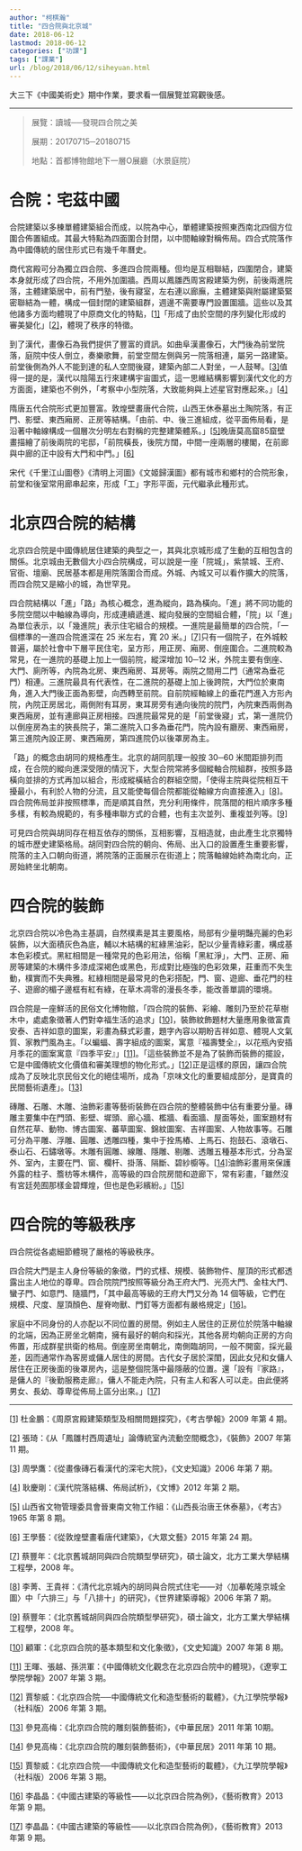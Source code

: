 ```yaml
---
author: "柯棋瀚"
title: "四合院與北京城"
date: 2018-06-12
lastmod: 2018-06-12
categories: ["功課"]
tags: ["課業"]
url: /blog/2018/06/12/siheyuan.html
---
```

<!--more-->

大三下《中國美術史》期中作業，要求看一個展覽並寫觀後感。

------

> 展覽：讀城──發現四合院之美
>
> 展期：20170715─20180715
>
> 地點：首都博物館地下一層O展廳（水景庭院）

# 合院：宅茲中國

合院建築以多棟單體建築組合而成，以院為中心，單體建築按照東西南北四個方位圍合佈置組成。其最大特點為四面圍合封閉，以中間軸線對稱佈局。四合式院落作為中國傳統的居住形式已有幾千年曆史。

商代宮殿可分為獨立四合院、多進四合院兩種。但均是互相聯結，四圍閉合，建築本身就形成了四合院，不用外加圍牆。西周以鳳雛西周宮殿建築为例，前後兩進院落，主體建築居中，前有門塾，後有寢室，左右連以廊廡，主體建築與附屬建築緊密聯結為一體，構成一個封閉的建築組群，週邊不需要專門設置圍牆。這些以及其他諸多方面均體現了中原商文化的特點，[[1\]](#_ftn1)「形成了由於空間的序列變化形成的審美變化」[[2\]](#_ftn2)，體現了秩序的特徵。

到了漢代，畫像石為我們提供了豐富的資訊。如曲阜漢畫像石，大門後為前堂院落，庭院中伎人倒立，奏樂歌舞，前堂空間左側與另一院落相連，屬另一路建築。前堂後側為外人不能到達的私人空間後寢，建築內部二人對坐，一人鼓琴。[[3\]](#_ftn3)值得一提的是，漢代以陰陽五行來建構宇宙圖式，這一思維結構影響到漢代文化的方方面面，建築也不例外，「考察中小型院落，大致能夠與上述星官對應起來。」[[4\]](#_ftn4)

隋唐五代合院形式更加豐富。敦煌壁畫唐代合院，山西王休泰墓出土陶院落，有正門、影壁、東西廂房、正房等結構。「由前、中、後三進組成，從平面佈局看，是沿著中軸線構成一個層次分明左右對稱的完整建築體系。」[[5\]](#_ftn5)晚唐莫高窟85窟壁畫描繪了前後兩院的宅邸，「前院橫長，後院方闊，中間一座兩層的樓閣，在前廊與中廊的正中設有大門和中門。」[[6\]](#_ftn6)

宋代《千里江山圖卷》《清明上河圖》《文姬歸漢圖》都有城市和鄉村的合院形象，前堂和後室常用廊串起來，形成「工」字形平面，元代繼承此種形式。

# 北京四合院的結構

北京四合院是中國傳統居住建築的典型之一，其與北京城形成了生動的互相包含的關係。北京城由无數個大小四合院構成，可以說是一座「院城」，紫禁城、王府、官衙、壇廟、民居基本都是用院落圍合而成。外城、內城又可以看作擴大的院落，而四合院又是縮小的城，為世罕見。

四合院結構以「進」「路」為核心概念，進為縱向，路為橫向。「進」將不同功能的多院空間以中軸線為導向，形成連續遞進、縱向發展的空間組合體，「院」以「進」為單位表示，以「幾進院」表示住宅組合的規模。一進院是最簡單的四合院，「一個標準的一進四合院進深在 25 米左右，寬 20 米。」[[7\]](#_ftn7)只有一個院子，在外城較普遍，屬於社會中下層平民住宅，呈方形，用正房、廂房、倒座圍合。二進院較為常見，在一進院的基礎上加上一個前院，縱深增加 10─12 米，外院主要有倒座、大門、廁所等，內院為北房、東西廂房、耳房等。兩院之間用二門（通常為垂花門）相連。三進院最具有代表性，在二進院的基礎上加上後跨院，大門位於東南角，進入大門後正面為影壁，向西轉至前院。自前院經軸線上的垂花門進入方形內院，內院正房居北，兩側附有耳房，東耳房旁有通向後院的院門，內院東西兩側為東西廂房，並有連廊與正房相接。四進院最常見的是「前堂後寢」式，第一進院仍以倒座房為主的狹長院子，第二進院入口多為垂花門，院內設有廳房、東西廂房，第三進院內設正房、東西廂房，第四進院仍以後罩房為主。

「路」的概念由胡同的規格產生。北京的胡同肌理一般按 30─60 米間距排列而成，在合院的縱向進深受限的情況下，大型合院常將多個縱軸合院組群，按照多路橫向並排的方式再加以組合，形成縱橫結合的群組空間，「使得主院與從院相互干擾最小，有利於人物的分流，且又能使每個合院都能從軸線方向直接進入」[[8\]](#_ftn8)。四合院佈局並非按照標準，而是順其自然，充分利用條件，院落間的相片順序多種多樣，有較為規範的，有多種串聯方式的合體，也有主次並列、重複並列等。[[9\]](#_ftn9)

可見四合院與胡同存在相互依存的關係，互相影響，互相造就，由此產生北京獨特的城市歷史建築格局。胡同對四合院的朝向、佈局、出入口的設置產生重要影響，院落的主入口朝向街道，將院落的正面展示在街道上；院落軸線始終為南北向，正房始終坐北朝南。

# 四合院的裝飾

北京四合院以冷色為主基調，自然樸素是其主要風格，局部有少量明豔亮麗的色彩裝飾，以大面積灰色為底，輔以木結構的紅綠黑油彩，配以少量青綠彩畫，構成基本色彩模式。黑紅相間是一種常見的色彩用法，俗稱「黑紅淨」，大門、正房、廂房等建築的木構件多漆成深褐色或黑色，形成對比極強的色彩效果，莊重而不失生動，樸實而不失典雅。紅綠相間是最常見的色彩搭配，門、窗、遊廊、垂花門的柱子、遊廊的楣子邊框有紅有綠，在草木凋零的漫長冬季，能改善單調的環境。

四合院是一座鮮活的民俗文化博物館，「四合院的裝飾、彩繪、雕刻乃至於花草樹木中，處處象徵著人們對幸福生活的追求」[[10\]](#_ftn10)，裝飾紋飾題材大量應用象徵富貴安泰、吉祥如意的圖案，彩畫為蘇式彩畫，題字內容以期盼吉祥如意、體現人文氣質、家教門風為主。「以蝙蝠、壽字組成的圖案，寓意『福壽雙全』，以花瓶內安插月季花的圖案寓意『四季平安』」[[11\]](#_ftn11)。「這些裝飾並不是為了裝飾而裝飾的擺設，它是中國傳統文化價值和審美理想的物化形式。」[[12\]](#_ftn12)正是這樣的原因，讓四合院成為了反映北京民俗文化的絕佳場所，成為「京味文化的重要組成部分，是寶貴的民間藝術遺產」。[[13\]](#_ftn13)

磚雕、石雕、木雕、油飾彩畫等藝術裝飾在四合院的整體裝飾中佔有重要分量。磚雕主要集中在門頭、影壁、墀頭、廊心牆、檻牆、看面牆、屋面等处，圖案題材有自然花草、動物、博古圖案、蕃草圖案、錦紋圖案、吉祥圖案、人物故事等。石雕可分為平雕、浮雕、圓雕、透雕四種，集中于拴馬樁、上馬石、抱鼓石、滾墩石、泰山石、石鏽墩等。木雕有圓雕、線雕、隱雕、剔雕、透雕五種基本形式，分為室外、室內，主要在門、窗、欄杆、掛落、隔斷、碧紗櫥等。[[14\]](#_ftn14)油飾彩畫用來保護外露的柱子、簷枋等木構件，高等級的四合院房間和遊廊下，常有彩畫，「雖然沒有宮廷苑囿那樣金碧輝煌，但也是色彩繽紛。」[[15\]](#_ftn15)

# 四合院的等級秩序

四合院從各處細節體現了嚴格的等級秩序。

四合院大門是主人身份等級的象徵，門的式樣、規模、裝飾物件、屋頂的形式都透露出主人地位的尊卑。四合院院門按照等級分為王府大門、光亮大門、金柱大門、蠻子門、如意門、隨牆門，「其中最高等級的王府大門又分為 14 個等級，它們在規模、尺度、屋頂顏色、屋脊吻獸、門釘等方面都有嚴格規定」[[16\]](#_ftn16)。

家庭中不同身份的人亦配以不同位置的房間。例如主人居住的正房位於院落中軸線的北端，因為正房坐北朝南，擁有最好的朝向和採光，其他各房均朝向正房的方向佈置，形成群星拱衛的格局。倒座房坐南朝北，南側臨胡同，一般不開窗，採光最差，因而通常作為客房或傭人居住的房間。古代女子居於深閨，因此女兒和女傭人居住在正房後面的後罩房內，這是整個院落中最隱蔽的位置。還「設有『家路』，是傭人的『後勤服務走廊』，傭人不能走內院，只有主人和客人可以走。由此便將男女、長幼、尊卑從佈局上區分出來。」[[17\]](#_ftn17)



------

[[1\]](#_ftnref1)  杜金鵬：《周原宮殿建築類型及相關問題探究》，《考古學報》2009 年第 4 期。

[[2\]](#_ftnref2)  張琦：《从「鳳雛村西周遺址」論傳統室內流動空間概念》，《裝飾》2007 年第 11 期。

[[3\]](#_ftnref3)  周學鷹：《從畫像磚石看漢代的深宅大院》，《文史知識》2006 年第 7 期。

[[4\]](#_ftnref4)  耿慶剛：《漢代院落結構、佈局試析》，《文博》2012 年第 2 期。

[[5\]](#_ftnref5)  山西省文物管理委具會晉東南文物工作組：《山西長治唐王休泰墓》，《考古》1965 年第 8 期。

[[6\]](#_ftnref6)  王學藝：《從敦煌壁畫看唐代建築》，《大眾文藝》2015 年第 24 期。

[[7\]](#_ftnref7)  蔡豐年：《北京舊城胡同與四合院類型學研究》，碩士論文，北方工業大學結構工程學，2008 年。

[[8\]](#_ftnref8)  李菁、王貴祥：《清代北京城內的胡同與合院式住宅——对〈加摹乾隆京城全圖〉中「六排三」与「八排十」的研究》，《世界建築導報》2006 年第 7 期。

[[9\]](#_ftnref9)  蔡豐年：《北京舊城胡同與四合院類型學研究》，碩士論文，北方工業大學結構工程學，2008 年。

[[10\]](#_ftnref10)  顧軍：《北京四合院的基本類型和文化象徵》，《文史知識》2007 年第 8 期。

[[11\]](#_ftnref11)  王暉、張越、孫洪軍：《中國傳統文化觀念在北京四合院中的體現》，《遼寧工學院學報》2007 年第 3 期。

[[12\]](#_ftnref12)  賈黎威：《北京四合院──中國傳統文化和造型藝術的載體》，《九江學院學報》（社科版）2006 年第 3 期。

[[13\]](#_ftnref13)  參見高梅：《北京四合院的雕刻裝飾藝術》，《中華民居》2011 年第 10期。

[[14\]](#_ftnref14)  參見高梅：《北京四合院的雕刻裝飾藝術》，《中華民居》2011 年第 10 期。

[[15\]](#_ftnref15)  賈黎威：《北京四合院──中國傳統文化和造型藝術的載體》，《九江學院學報》（社科版）2006 年第 3 期。

[[16\]](#_ftnref16)  李晶晶：《中國古建築的等級性——以北京四合院為例》，《藝術教育》2013 年第 9 期。

[[17\]](#_ftnref17)  李晶晶：《中國古建築的等級性——以北京四合院為例》，《藝術教育》2013 年第 9 期。
